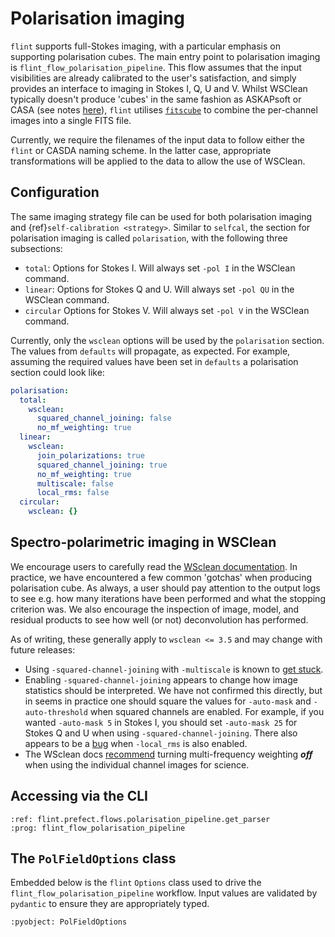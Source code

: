 # Polarisation imaging

`flint` supports full-Stokes imaging, with a particular emphasis on supporting polarisation cubes. The main entry point to polarisation imaging is `flint_flow_polarisation_pipeline`. This flow assumes that the input visibilities are already calibrated to the user's satisfaction, and simply provides an interface to imaging in Stokes I, Q, U and V. Whilst WSClean typically doesn't produce 'cubes' in the same fashion as ASKAPsoft or CASA (see notes [here](https://wsclean.readthedocs.io/en/latest/making_image_cubes.html)), `flint` utilises [`fitscube`](https://github.com/AlecThomson/fitscube) to combine the per-channel images into a single FITS file.

Currently, we require the filenames of the input data to follow either the `flint` or CASDA naming scheme. In the latter case, appropriate transformations will be applied to the data to allow the use of WSClean.

## Configuration

The same imaging strategy file can be used for both polarisation imaging and {ref}`self-calibration <strategy>`. Similar to `selfcal`, the section for polarisation imaging is called `polarisation`, with the following three subsections:

- `total`: Options for Stokes I. Will always set `-pol I` in the WSClean command.
- `linear`: Options for Stokes Q and U. Will always set `-pol QU` in the WSClean command.
- `circular` Options for Stokes V. Will always set `-pol V` in the WSClean command.

Currently, only the `wsclean` options will be used by the `polarisation` section. The values from `defaults` will propagate, as expected. For example, assuming the required values have been set in `defaults` a polarisation section could look like:

```yaml
polarisation:
  total:
    wsclean:
      squared_channel_joining: false
      no_mf_weighting: true
  linear:
    wsclean:
      join_polarizations: true
      squared_channel_joining: true
      no_mf_weighting: true
      multiscale: false
      local_rms: false
  circular:
    wsclean: {}
```

## Spectro-polarimetric imaging in WSClean

We encourage users to carefully read the [WSclean documentation](https://wsclean.readthedocs.io/en/latest/). In practice, we have encountered a few common 'gotchas' when producing polarisation cube. As always, a user should pay attention to the output logs to see e.g. how many iterations have been performed and what the stopping criterion was. We also encourage the inspection of image, model, and residual products to see how well (or not) deconvolution has performed.

As of writing, these generally apply to `wsclean <= 3.5` and may change with future releases:

- Using `-squared-channel-joining` with `-multiscale` is known to [get stuck](https://wsclean.readthedocs.io/en/latest/rm_synthesis.html#using-entire-bandwidth-for-cleaning-qu-cubes).
- Enabling `-squared-channel-joining` appears to change how image statistics should be interpreted. We have not confirmed this directly, but in seems in practice one should square the values for `-auto-mask` and `-auto-threshold` when squared channels are enabled. For example, if you wanted `-auto-mask 5` in Stokes I, you should set `-auto-mask 25` for Stokes Q and U when using `-squared-channel-joining`. There also appears to be a [bug](https://gitlab.com/aroffringa/wsclean/-/issues/177) when `-local_rms` is also enabled.
- The WSclean docs [recommend](https://wsclean.readthedocs.io/en/latest/mf_weighting.html) turning multi-frequency weighting _**off**_ when using the individual channel images for science.

## Accessing via the CLI

```{argparse}
:ref: flint.prefect.flows.polarisation_pipeline.get_parser
:prog: flint_flow_polarisation_pipeline
```

## The `PolFieldOptions` class

Embedded below is the `flint` `Options` class used to drive the `flint_flow_polarisation_pipeline` workflow. Input values are validated by `pydantic` to ensure they are appropriately typed.

```{literalinclude}  ../../flint/options.py
:pyobject: PolFieldOptions
```
